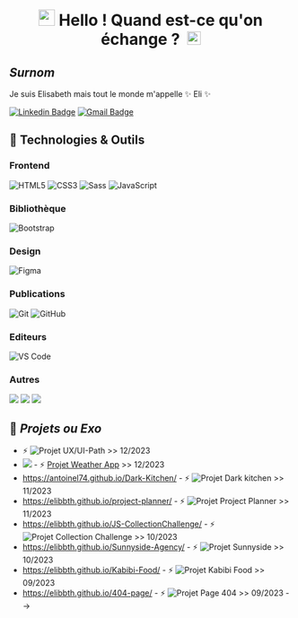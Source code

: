 # <h1 align="center"><img src="https://github.com/TheDudeThatCode/TheDudeThatCode/blob/master/Assets/Hi.gif" width="29px"> Hello ! Quand est-ce qu'on échange ? &nbsp;<img src="https://github.com/TheDudeThatCode/TheDudeThatCode/blob/master/Assets/Earth.gif" width="24px"></h1>

## **_Surnom_**
Je suis Elisabeth mais tout le monde m'appelle ✨ Eli ✨ <br> 

[![Linkedin Badge](https://img.shields.io/badge/-eliLeyder-blue?style=flat&logo=Linkedin&logoColor=white&link=https://www.linkedin.com/in/elisabeth-leyder/)](https://www.linkedin.com/in/elisabeth-leyder/) 
[![Gmail Badge](https://img.shields.io/badge/-eli.leyder-c14438?style=flat&logo=Gmail&logoColor=white&link=mailto:eli.leyder@gmail.com)](mailto:eli.leyder@gmail.com)

## 🔧 Technologies & Outils

### Frontend

![HTML5](https://img.shields.io/badge/-HTML5-%23E44D27?style=flat-square&logo=html5&logoColor=ffffff)
![CSS3](https://img.shields.io/badge/-CSS3-%231572B6?style=flat-square&logo=css3)
![Sass](https://img.shields.io/badge/-Sass-%23CC6699?style=flat-square&logo=sass&logoColor=ffffff)
![JavaScript](https://img.shields.io/badge/-JavaScript-black?style=flat-square&logo=javascript)

### Bibliothèque

![Bootstrap](https://img.shields.io/badge/-Bootstrap-563D7C?style=flat-square&logo=bootstrap)

### Design

![Figma](http://img.shields.io/badge/-Figma-30333c?style=flat-square&logo=figma&logoColor=ffffff)

### Publications

![Git](https://img.shields.io/badge/-Git-black?style=flat-square&logo=git)
![GitHub](https://img.shields.io/badge/-GitHub-181717?style=flat-square&logo=github)

### Editeurs

![VS Code](http://img.shields.io/badge/-VS%20Code-007ACC?style=flat-square&logo=visual-studio-code)

### Autres

<img src="https://img.shields.io/badge/-Microsoft%20Word-164ead?style=flat&logo=microsoft%20word"> <img src="https://img.shields.io/badge/-Microsoft%20Excel-026f39?style=flat&logo=microsoft%20excel"> <img src="https://img.shields.io/badge/-Microsoft%20PowerPoint-b9361a?style=flat&logo=microsoft%20powerpoint">

## 🌱 **_Projets ou Exo_** 

- ⚡ ![Projet UX/UI-Path](https://github.com/Elibbth/UX-UI-Path) >> 12/2023
- [![](https://img.shields.io/badge/Preview-blue)](https://elibbth.github.io/Weather-App/) - ⚡ [Projet Weather App](https://github.com/Elibbth/Weather-App) >> 12/2023
- https://antoinel74.github.io/Dark-Kitchen/ - ⚡ ![Projet Dark kitchen](https://github.com/Elibbth/Dark-Kitchen) >> 11/2023
- https://elibbth.github.io/project-planner/ - ⚡ ![Projet Project Planner](https://github.com/Elibbth/project-planner) >> 11/2023
- https://elibbth.github.io/JS-CollectionChallenge/ - ⚡ ![Projet Collection Challenge](https://github.com/Elibbth/JS-CollectionChallenge) >> 10/2023
- https://elibbth.github.io/Sunnyside-Agency/ - ⚡ ![Projet Sunnyside](https://github.com/Elibbth/Sunnyside-Agency) >> 10/2023
- https://elibbth.github.io/Kabibi-Food/ - ⚡ ![Projet Kabibi Food](https://github.com/Elibbth/Kabibi-Food) >> 09/2023
- https://elibbth.github.io/404-page/ - ⚡ ![Projet Page 404](https://github.com/Elibbth/404-page) >> 09/2023
-->
